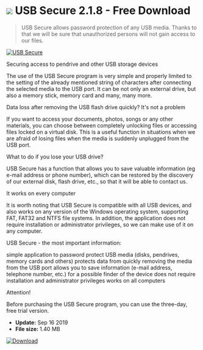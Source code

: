 # ![](https://cdn.softexe.net/static/icon/7/usb-secure-8255.png) USB Secure 2.1.8 - Free Download

> USB Secure allows password protection of any USB media. Thanks to that we will be sure that unauthorized persons will not gain access to our files.

[![USB Secure](https://gallery.dpcdn.pl/imgc/Tools/90968/g_-_420x350_1.5_-_x0806bfcd-4095-49d2-a095-83f770b5b403.jpg)](https://softexe.net/win/security-privacy/other/usb-secure:hbee.html)

Securing access to pendrive and other USB storage devices
 
 The use of the USB Secure program is very simple and properly limited to the setting of the already mentioned string of characters after connecting the selected media to the USB port. It can be not only an external drive, but also a memory stick, memory card and many, many more.
 
 Data loss after removing the USB flash drive quickly? It's not a problem
 
 If you want to access your documents, photos, songs or any other materials, you can choose between completely unlocking files or accessing files locked on a virtual disk. This is a useful function in situations when we are afraid of losing files when the media is suddenly unplugged from the USB port.
 
 What to do if you lose your USB drive?
 
 USB Secure has a function that allows you to save valuable information (eg e-mail address or phone number), which can be restored by the discovery of our external disk, flash drive, etc., so that it will be able to contact us.
 
 It works on every computer
 
 It is worth noting that USB Secure is compatible with all USB devices, and also works on any version of the Windows operating system, supporting FAT, FAT32 and NTFS file systems. In addition, the application does not require installation or administrator privileges, so we can make use of it on any computer.
 
 
 
 USB Secure - the most important information:
 
 simple application to password protect USB media (disks, pendrives, memory cards and others)
 protects data from quickly removing the media from the USB port
 allows you to save information (e-mail address, telephone number, etc.) for a possible finder of the device
 does not require installation and administrator privileges
 works on all computers
 
 Attention! 
 
 Before purchasing the USB Secure program, you can use the three-day, free trial version.


- **Update:** Sep 16 2019
- **File size:** 1.40 MB

[![Download](https://cdn.softexe.net/static/img/download.png)](https://softexe.net/win/security-privacy/other/usb-secure:hbee.html)

